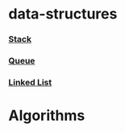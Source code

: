 # data-structures

### [Stack](stack)

### [Queue](queue)

### [Linked List](linked-list)

# Algorithms